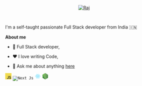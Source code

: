 <p align="center"><a href="https://ibb.co/CKJvk03"><img src="https://i.ibb.co/zV8byfT/989597.jpg" alt="Raj" border="0"></a></p>

<br />

I'm a self-taught passionate Full Stack developer from India 🇮🇳

**About me**

- 💼 Full Stack developer,

- ❤️ I love writing Code,

- 💬 Ask me about anything [here](https://www.linkedin.com/in/rajkumarpalanichamy/)

<code><img height="20" alt="javascript" src="https://raw.githubusercontent.com/github/explore/80688e429a7d4ef2fca1e82350fe8e3517d3494d/topics/javascript/javascript.png"></code>
<code><img height="20" alt="Next Js" src="https://w7.pngwing.com/pngs/87/586/png-transparent-next-js-hd-logo.png"></code>
<code><img height="20" alt="react" src="https://raw.githubusercontent.com/github/explore/80688e429a7d4ef2fca1e82350fe8e3517d3494d/topics/react/react.png"></code>
<code><img height="20" alt="nodejs" src="https://raw.githubusercontent.com/github/explore/80688e429a7d4ef2fca1e82350fe8e3517d3494d/topics/nodejs/nodejs.png"></code>    



